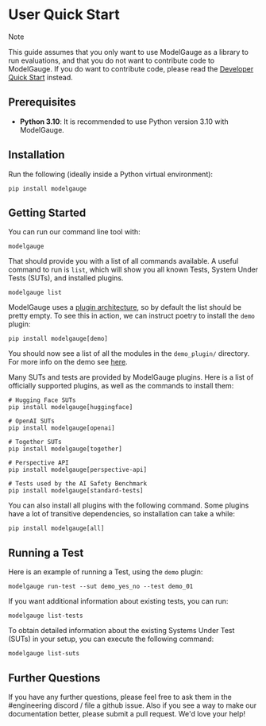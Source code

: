 # User Quick Start

> [!NOTE]
> This guide assumes that you only want to use ModelGauge as a library to run evaluations, and that you do not want to contribute code to ModelGauge. If you do want to contribute code, please read the [Developer Quick Start](dev_quick_start.md) instead.

## Prerequisites

- **Python 3.10**: It is recommended to use Python version 3.10 with ModelGauge.

## Installation

Run the following (ideally inside a Python virtual environment):

```shell
pip install modelgauge
```

## Getting Started

You can run our command line tool with:

```shell
modelgauge
```

That should provide you with a list of all commands available. A useful command to run is `list`, which will show you all known Tests, System Under Tests (SUTs), and installed plugins.

```shell
modelgauge list
```

ModelGauge uses a [plugin architecture](plugins.md), so by default the list should be pretty empty. To see this in action, we can instruct poetry to install the `demo` plugin:

```shell
pip install modelgauge[demo]
```

You should now see a list of all the modules in the `demo_plugin/` directory. For more info on the demo see [here](tutorial.md). 

Many SUTs and tests are provided by ModelGauge plugins. Here is a list of officially supported plugins, as well as the commands to install them:

```shell
# Hugging Face SUTs
pip install modelgauge[huggingface]

# OpenAI SUTs
pip install modelgauge[openai]

# Together SUTs
pip install modelgauge[together]

# Perspective API
pip install modelgauge[perspective-api]

# Tests used by the AI Safety Benchmark
pip install modelgauge[standard-tests]
```

You can also install all plugins with the following command. Some plugins have a lot of transitive dependencies, so installation can take a while:

```shell
pip install modelgauge[all]
```

## Running a Test

Here is an example of running a Test, using the `demo` plugin:

```shell
modelgauge run-test --sut demo_yes_no --test demo_01
```

If you want additional information about existing tests, you can run:

```shell
modelgauge list-tests
```

To obtain detailed information about the existing Systems Under Test (SUTs) in your setup, you can execute the following command:
```shell
modelgauge list-suts
```

## Further Questions

If you have any further questions, please feel free to ask them in the #engineering discord / file a github issue. Also if you see a way to make our documentation better, please submit a pull request. We'd love your help!
